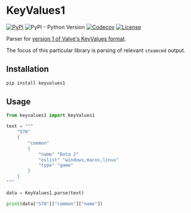 # KeyValues1

[![PyPI][pypi-image]][pypi-url]
![PyPI - Python Version][python-image]
[![Codecov][codecov-image]][codecov-url]
[![License][license-image]][license-url]

[pypi-image]: https://img.shields.io/pypi/v/keyvalues1
[pypi-url]: https://pypi.org/project/keyvalues1/
[python-image]: https://img.shields.io/pypi/pyversions/keyvalues1
[codecov-image]: https://codecov.io/gh/DoctorJohn/keyvalues1/branch/main/graph/badge.svg
[codecov-url]: https://codecov.io/gh/DoctorJohn/keyvalues1
[license-image]: https://img.shields.io/pypi/l/keyvalues1
[license-url]: https://github.com/DoctorJohn/keyvalues1/blob/master/LICENSE

Parser for [version 1 of Valve's KeyValues format](https://developer.valvesoftware.com/wiki/KeyValues).

The focus of this particular library is parsing of relevant `steamcmd` output.

## Installation

```bash
pip install keyvalues1
```

## Usage

```python
from keyvalues1 import KeyValues1

text = """
    "570"
    {
        "common"
        {
            "name" "Dota 2"
            "oslist" "windows,macos,linux"
            "type" "game"
        }
    }
"""

data = KeyValues1.parse(text)

print(data["570"]["common"]["name"])
```
